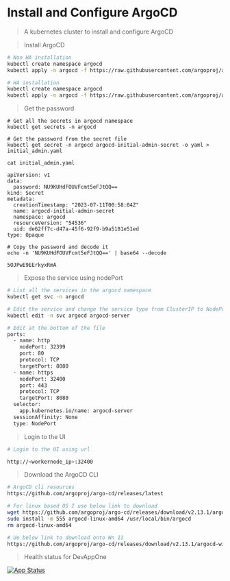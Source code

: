 # Install and Configure ArgoCD

> A kubernetes cluster to install and configure ArgoCD


> Install ArgoCD
```bash
# Non HA installation
kubectl create namespace argocd
kubectl apply -n argocd -f https://raw.githubusercontent.com/argoproj/argo-cd/v2.13.1/manifests/install.yaml

# HA installation
kubectl create namespace argocd
kubectl apply -n argocd -f https://raw.githubusercontent.com/argoproj/argo-cd/v2.13.1/manifests/ha/install.yaml
```

> Get the password
```
# Get all the secrets in argocd namespace
kubectl get secrets -n argocd

# Get the password from the secret file
kubectl get secret -n argocd argocd-initial-admin-secret -o yaml > initial_admin.yaml

cat initial_admin.yaml

apiVersion: v1
data:
  password: NU9KUHdFOUVFcmt5eFJtQQ==
kind: Secret
metadata:
  creationTimestamp: "2023-07-11T00:58:04Z"
  name: argocd-initial-admin-secret
  namespace: argocd
  resourceVersion: "54536"
  uid: de62ff7c-d47a-45f6-92f9-b9a5181e51ed
type: Opaque

# Copy the password and decode it
echo -n 'NU9KUHdFOUVFcmt5eFJtQQ==' | base64 --decode

5OJPwE9EErkyxRmA
```

> Expose the service using nodePort
```bash
# List all the services in the argocd namespace
kubectl get svc -n argocd

# Edit the service and change the service type from ClusterIP to NodePort
kubectl edit -n svc argocd argocd-server

# Edit at the bottom of the file
ports:
  - name: http
    nodePort: 32399
    port: 80
    protocol: TCP
    targetPort: 8080
  - name: https
    nodePort: 32400
    port: 443
    protocol: TCP
    targetPort: 8080
  selector:
    app.kubernetes.io/name: argocd-server
  sessionAffinity: None
  type: NodePort
```

> Login to the UI

```bash
# Login to the UI using url

http://<workernode_ip>:32400

```

> Download the ArgoCD CLI
```bash
# ArgoCD cli resources
https://github.com/argoproj/argo-cd/releases/latest

# For linux based OS I use below link to download
wget https://github.com/argoproj/argo-cd/releases/download/v2.13.1/argocd-linux-amd64
sudo install -m 555 argocd-linux-amd64 /usr/local/bin/argocd
rm argocd-linux-amd64

# Ue below link to download onto Wn 11
https://github.com/argoproj/argo-cd/releases/download/v2.13.1/argocd-windows-amd64.exe

```
> Health status for DevAppOne

[![App Status](https://10.154.1.141:32400/api/badge?name=devapp1&revision=true&showAppName=true)](https://10.154.1.141:32400/applications/devapp1)
